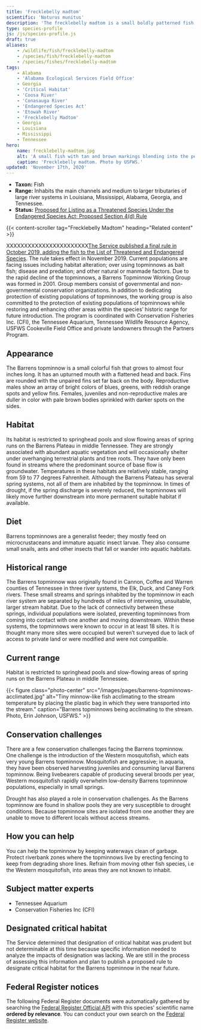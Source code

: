 ```yaml
---
title: 'Frecklebelly madtom'
scientific: 'Noturus munitus'
description: 'The frecklebelly madtom is a small boldly patterned fish that grows to almost four inches long. The fish's common name comes from the distinctive spots along their undersides.' 
type: species-profile
js: /js/species-profile.js
draft: true
aliases:
    - /wildlife/fish/frecklebelly-madtom
    - /species/fish/frecklebelly-madtom
    - /species/fishes/frecklebelly-madtom
tags:
    - Alabama
    - 'Alabama Ecological Services Field Office'
    - Georgia
    - 'Critical Habitat'
    - 'Coosa River'
    - 'Conasauga River'
    - 'Endangered Species Act'
    - 'Etowah River'
    - 'Frecklebelly Madtom'
    - Georgia
    - Louisiana 
    - Mississippi 
    - Tennessee
hero:
    name: frecklebelly-madtom.jpg
    alt: 'A small fish with tan and brown markings blending into the pebble substrate.'
    caption: 'Frecklebelly madtom. Photo by USFWS.'
updated: 'November 17th, 2020'
---
```


- **Taxon:** Fish
- **Range:** Inhabits the main channels and medium to larger tributaries of large river systems in Louisiana, Mississippi, Alabama, Georgia, and Tennessee. 
- **Status:** [Proposed for Listing as a Threatened Species Under the Endangered Species Act; Proposed Section 4(d) Rule](/news/2020/11/service-proposes-to-list-population-of-frecklebelly-madtom-as-threatened-under-endangered-species-act/)

{{< content-scroller tag="Frecklebelly Madtom" heading="Related content" >}}

XXXXXXXXXXXXXXXXXXXXXXX[The Service published a final rule in October 2019, adding the fish to the List of Threatened and Endangered Species](/news/2019/10/us-fish-and-wildlife-service-finalizes-rule-to-protect-fish-unique-to-tennessee-under-endangered-species-act/).  The rule takes effect in November 2019. Current populations are facing issues including habitat alteration; over using topminnows as bait fish; disease and predation; and other natural or manmade factors.  Due to the rapid decline of the topminnows, a Barrens Topminnow Working Group was formed in 2001.  Group members consist of governmental and non-governmental conservation organizations.  In addition to dedicating protection of existing populations of topminnows, the working group is also committed to the protection of existing populations of topminnows while restoring and enhancing other areas within the species’ historic range for future introduction.  The program is coordinated with Conservation Fisheries Inc. (CFI), the Tennessee Aquarium, Tennessee Wildlife Resource Agency, USFWS Cookeville Field Office and private landowners through the Partners Program.

## Appearance

The Barrens topminnow is a small colorful fish that grows to almost four inches long. It has an upturned mouth with a flattened head and back.  Fins are rounded with the unpaired fins set far back on the body. Reproductive males show an array of bright colors of blues, greens, with reddish orange spots and yellow fins.  Females, juveniles and non-reproductive males are duller in color with pale brown bodies sprinkled with darker spots on the sides.

## Habitat

Its habitat is restricted to springhead pools and slow flowing areas of spring runs on the Barrens Plateau in middle Tennessee.  They are strongly associated with abundant aquatic vegetation and will occasionally shelter under overhanging terrestrial plants and tree roots.  They have only been found in streams where the predominant source of base flow is groundwater.  Temperatures in these habitats are relatively stable, ranging from 59 to 77 degrees Fahrenheit.  Although the Barrens Plateau has several spring systems, not all of them are inhabited by the topminnow.  In times of drought, if the spring discharge is severely reduced, the topminnows will likely move further downstream into more permanent suitable habitat if available.

## Diet

Barrens topminnows are a generalist feeder; they mostly feed on microcrustaceans and immature aquatic insect larvae.  They also consume small snails, ants and other insects that fall or wander into aquatic habitats.

## Historical range

The Barrens topminnow was originally found in Cannon, Coffee and Warren counties of Tennessee in three river systems, the Elk, Duck, and Caney Fork rivers.  These small streams and springs inhabited by the topminnow in each river system are separated by hundreds of miles of intervening, unsuitable, larger stream habitat. Due to the lack of connectivity between these springs, individual populations were isolated, preventing topminnows from coming into contact with one another and moving downstream. Within these systems, the topminnows were known to occur in at least 18 sites.  It is thought many more sites were occupied but weren’t surveyed due to lack of access to private land or were modified and were not compatible.

## Current range

Habitat is restricted to springhead pools and slow-flowing areas of spring runs on the Barrens Plateau in middle Tennessee.

{{< figure class="photo-center" src="/images/pages/barrens-topminnows-acclimated.jpg" alt="Tiny minnow-like fish acclimating to the stream temperature by placing the plastic bag in which they were transported into the stream." caption="Barrens topminnows being acclimating to the stream. Photo, Erin Johnson, USFWS." >}}

## Conservation challenges

There are a few conservation challenges facing the Barrens topminnow.  One challenge is the introduction of the Western mosquitofish, which eats very young Barrens topminnow. Mosquitofish are aggressive; in aquaria, they have been observed harvesting juveniles and consuming larval Barrens topminnow. Being livebearers capable of producing several broods per year, Western mosquitofish rapidly overwhelm low-density Barrens topminnow populations, especially in small springs.

Drought has also played a role in conservation challenges. As the Barrens topminnow are found in shallow pools they are very susceptible to drought conditions.  Because topminnow sites are isolated from one another they are unable to move to different locals without access streams.

## How you can help

You can help the topminnow by keeping waterways clean of garbage. Protect riverbank zones where the topminnows live by erecting fencing to keep from degrading shore lines.  Refrain from moving other fish species, i.e the Western mosquitofish, into areas they are not known to inhabit.

## Subject matter experts

- Tennessee Aquarium
- Conservation Fisheries Inc (CFI)

## Designated critical habitat

The Service determined that designation of critical habitat was prudent but not determinable at this time because specific information needed to analyze the impacts of designation was lacking. We are still in the process of assessing this information and plan to publish a proposed rule to designate critical habitat for the Barrens topminnow in the near future.

## Federal Register notices

The following Federal Register documents were automatically gathered by searching the [Federal Register Official API](https://www.federalregister.gov/blog/learn/developers) with this species' scientific name **ordered by relevance**. You can conduct your own search on the [Federal Register website](https://www.federalregister.gov/articles/search).
